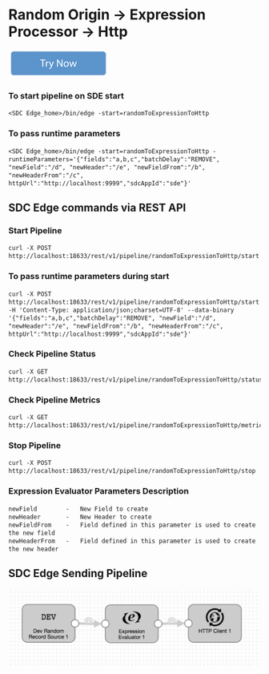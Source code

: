 # Random Origin -> Expression Processor -> Http

[![Try Now](../trynow.png)](http://localhost:18630?pipelineTitle=randomToExpressionToHttp&importPipelineFromUrl=https://raw.githubusercontent.com/streamsets/datacollector-edge/master/resources/samplePipelines/randomToExpressionToHttp/pipeline.json)

### To start pipeline on SDE start

    <SDC Edge_home>/bin/edge -start=randomToExpressionToHttp

### To pass runtime parameters

    <SDC Edge_home>/bin/edge -start=randomToExpressionToHttp -runtimeParameters='{"fields":"a,b,c","batchDelay":"REMOVE", "newField":"/d", "newHeader":"/e", "newFieldFrom":"/b", "newHeaderFrom":"/c", httpUrl":"http://localhost:9999","sdcAppId":"sde"}'

## SDC Edge commands via REST API

### Start Pipeline
    curl -X POST http://localhost:18633/rest/v1/pipeline/randomToExpressionToHttp/start

### To pass runtime parameters during start
    curl -X POST http://localhost:18633/rest/v1/pipeline/randomToExpressionToHttp/start -H 'Content-Type: application/json;charset=UTF-8' --data-binary '{"fields":"a,b,c","batchDelay":"REMOVE", "newField":"/d", "newHeader":"/e", "newFieldFrom":"/b", "newHeaderFrom":"/c", httpUrl":"http://localhost:9999","sdcAppId":"sde"}'

### Check Pipeline Status
    curl -X GET http://localhost:18633/rest/v1/pipeline/randomToExpressionToHttp/status

### Check Pipeline Metrics
    curl -X GET http://localhost:18633/rest/v1/pipeline/randomToExpressionToHttp/metrics

### Stop Pipeline
    curl -X POST http://localhost:18633/rest/v1/pipeline/randomToExpressionToHttp/stop

### Expression Evaluator Parameters Description
    newField        -   New Field to create
    newHeader       -   New Header to create
    newFieldFrom    -   Field defined in this parameter is used to create the new field
    newHeaderFrom   -   Field defined in this parameter is used to create the new header

## SDC Edge Sending Pipeline

![Image of SDC Edge Sending Pipeline](edge.png)

